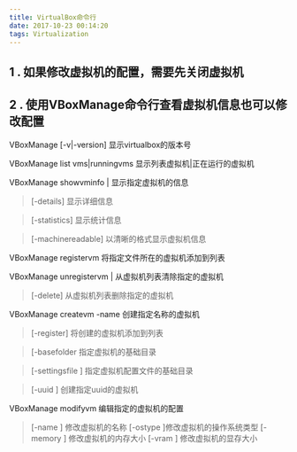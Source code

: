 ```yaml
---
title: VirtualBox命令行
date: 2017-10-23 00:14:20
tags: Virtualization 
---
```



## 1 . 如果修改虚拟机的配置，需要先关闭虚拟机

## 2 . 使用VBoxManage命令行查看虚拟机信息也可以修改配置

VBoxManage [-v|-version]  显示virtualbox的版本号

VBoxManage list vms|runningvms  显示列表虚拟机|正在运行的虚拟机

VBoxManage showvminfo | 显示指定虚拟机的信息

> [-details] 显示详细信息

> [-statistics] 显示统计信息

> [-machinereadable] 以清晰的格式显示虚拟机信息

VBoxManage registervm 将指定文件所在的虚拟机添加到列表

VBoxManage unregistervm | 从虚拟机列表清除指定的虚拟机

> [-delete] 从虚拟机列表删除指定的虚拟机

VBoxManage createvm -name 创建指定名称的虚拟机

> [-register] 将创建的虚拟机添加到列表

> [-basefolder 指定虚拟机的基础目录

> [-settingsfile ] 指定虚拟机配置文件的基础目录

> [-uuid ] 创建指定uuid的虚拟机

VBoxManage modifyvm 编辑指定的虚拟机的配置
> [-name ] 修改虚拟机的名称
> [-ostype ]修改虚拟机的操作系统类型
> [-memory ] 修改虚拟机的内存大小
> [-vram ] 修改虚拟机的显存大小
